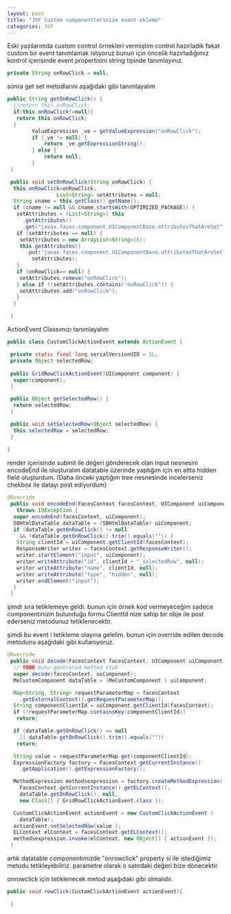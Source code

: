 ```yaml
---
layout: post
title: "JSF Custom componentlerinize event ekleme"
categories: JSF
---
```

Eski yazılarımda custom control  örnekleri vermiştim control hazırladık fakat custom bir event tanımlamak istiyoruz bunun için öncelik hazırladığımız kontrol içerisinde event propertisini string tipinde tanımlayınız.

```java
private String onRowClick = null;
```
sonra get set metodlarını aşağıdaki gibi tanımlayalım
```java
public String getOnRowClick() {
  //return this.onRowClick;
  if(this.onRowClick!=null){
   return this.onRowClick;
  }
        ValueExpression _ve = getValueExpression("onRowClick");
        if (_ve != null) {         
            return _ve.getExpressionString();
        } else {
            return null;
        }
 }

 public void setOnRowClick(String onRowClick) {
  this.onRowClick=onRowClick;
                List<String> setAttributes = null;
  String cname = this.getClass().getName();
  if (cname != null && cname.startsWith(OPTIMIZED_PACKAGE)) {
   setAttributes = (List<String>) this
     .getAttributes()
     .get("javax.faces.component.UIComponentBase.attributesThatAreSet");
   if (setAttributes == null) {
    setAttributes = new ArrayList<String>(6);
    this.getAttributes()
      .put("javax.faces.component.UIComponentBase.attributesThatAreSet",
        setAttributes);
   }
   if (onRowClick== null) {
    setAttributes.remove("onRowClick");
   } else if (!setAttributes.contains("onRowClick")) {
    setAttributes.add("onRowClick");
   }
  }

 }
```
ActionEvent Classımızı tanımlayalım
```java
public class CustomClickActionEvent extends ActionEvent {

 private static final long serialVersionUID = 1L;
 private Object selectedRow;
 
 public GridRowClickActionEvent(UIComponent component) {
  super(component);
 }

 public Object getSelectedRow() {
  return selectedRow;
 }

 public void setSelectedRow(Object selectedRow) {
  this.selectedRow = selectedRow;
 }
  
}
```
render içerisinde submit ile değeri gönderecek olan input nesnesini encodeEnd ile oluşturalım datatable üzerinde yaptığım için en altta hidden field oluşturdum. (Daha önceki yaptığım  tree nesnesinde incelerseniz chekbox ile datayı post ediyordum)
```java
@Override
 public void encodeEnd(FacesContext facesContext, UIComponent uiComponent)
   throws IOException {
  super.encodeEnd(facesContext, uiComponent);
  SBHtmlDataTable dataTable = (SBHtmlDataTable) uiComponent;
  if (dataTable.getOnRowClick() != null
    && !dataTable.getOnRowClick().trim().equals("")) {
   String clientId = uiComponent.getClientId(facesContext);
   ResponseWriter writer = facesContext.getResponseWriter();
   writer.startElement("input", uiComponent);
   writer.writeAttribute("id", clientId + "_selectedRow", null);
   writer.writeAttribute("name", clientId, null);
   writer.writeAttribute("type", "hidden", null);
   writer.endElement("input");
  }
 }
```
şimdi sıra tetiklemeye geldi. bunun için örnek kod vermeyeceğim sadece componentinizin bulunduğu formu ClientId nize sahip bir obje ile post ederseniz metodunuz tetiklenecektir.


şimdi bu event i tetikleme olayına gelelim. bunun için override edilen decode metodunu aşağıdaki gibi kullanıyoruz.
```java
@Override
 public void decode(FacesContext facesContext, UIComponent uiComponent) {
  // TODO Auto-generated method stub
  super.decode(facesContext, uiComponent);
  MeCustomComponent dataTable = (MeCustomComponent ) uiComponent;

  Map<String, String> requestParameterMap = facesContext
    .getExternalContext().getRequestParameterMap();
  String componentClientId = uiComponent.getClientId(facesContext);
  if (!requestParameterMap.containsKey(componentClientId))
   return;

  if (dataTable.getOnRowClick() == null
    || dataTable.getOnRowClick().trim().equals(""))
   return;

  String value = requestParameterMap.get(componentClientId);
  ExpressionFactory factory = FacesContext.getCurrentInstance()
    .getApplication().getExpressionFactory();

  MethodExpression methodsexpression = factory.createMethodExpression(
    FacesContext.getCurrentInstance().getELContext(),
    dataTable.getOnRowClick(), null,
    new Class[] { GridRowClickActionEvent.class });

  CustomClickActionEvent actionEvent = new CustomClickActionEvent (
    dataTable);
  actionEvent.setSelectedRow(value );
  ELContext elContext = facesContext.getELContext();
  methodsexpression.invoke(elContext, new Object[] { actionEvent });
 }
```
artık datatable componentimizde "onrowclick" property si ile istediğimiz metodu tetikleyebiliriz. parametre olarak o satırdaki değeri bize dönecektir.

onrowclick için tetiklenecek metod aşağıdaki gibi olmalıdır.
```java
public void rowClick(CustomClickActionEvent actionEvent){
  
 }
```